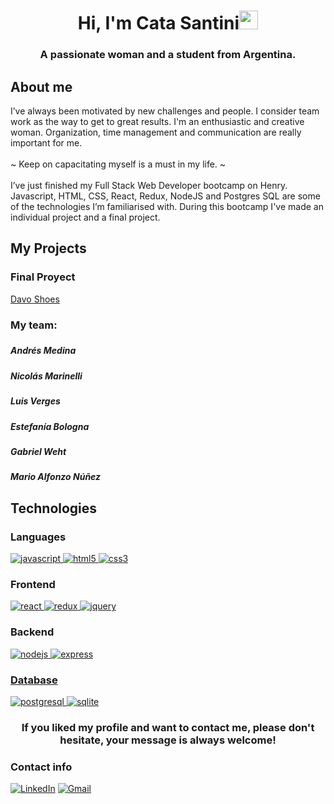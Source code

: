 <h1 align="center">Hi, I'm Cata Santini<img width="30px" src="https://raw.githubusercontent.com/iampavangandhi/iampavangandhi/master/gifs/Hi.gif"></h1>
<h3 font-size="20" align="center">A passionate woman and a student from Argentina.</h3>

<h2>About me</h2>
I’ve always been motivated by new challenges and people. I consider team work as the way to get to great results. I'm an enthusiastic and creative woman. Organization, time management and communication are really important for me. 
<br/>
<br/>
~ Keep on capacitating myself is a must in my life. ~
<br/>
<br/>
I’ve just finished my Full Stack Web Developer bootcamp on Henry. Javascript, HTML, CSS, React, Redux, NodeJS and Postgres SQL are some of the technologies I’m familiarised with. During this bootcamp I've made an individual project and a final project.

<h2>My Projects</h2>
<h3>Final Proyect</h3>
<a href="https://henry-final-project.vercel.app">Davo Shoes</a>
<br/>
<h3>My team:<h3/>
  <h5>Andrés Medina</h5>
  <h5>Nicolás Marinelli</h5>
  <h5>Luis Verges</h5>
  <h5>Estefanía Bologna</h5>
  <h5>Gabriel Weht</h5>
  <h5>Mario Alfonzo Núñez</h5>

<h2>Technologies</h2>
<h3>Languages</h3>
<p>
  
  <a href="https://developer.mozilla.org/en-US/docs/Web/JavaScript" target="_blank"> 
    <img src="https://img.shields.io/badge/Javascript-F7DF1E.svg?style=for-the-badge&logo=javascript&logoColor=black"
      alt="javascript"/> 
  </a>
  <a href="https://www.w3.org/html/" target="_blank"> 
    <img src="https://img.shields.io/badge/html-E34F26.svg?style=for-the-badge&logo=html5&logoColor=white"
      alt="html5"/> 
  </a>
  <a href="https://www.w3schools.com/css/" target="_blank">
    <img src="https://img.shields.io/badge/css-1572B6.svg?style=for-the-badge&logo=css3&logoColor=white"
      alt="css3"/>
  </a>
</p>

<h3>Frontend</h3>
<p>
  <a href="https://reactjs.org/" target="_blank"> 
    <img src="https://img.shields.io/badge/reactjs-61DAFB.svg?style=for-the-badge&logo=react&logoColor=black"
      alt="react"/> 
  </a>
  <a href="https://redux.js.org" target="_blank"> 
    <img src="https://img.shields.io/badge/redux-764ABC.svg?style=for-the-badge&logo=redux&logoColor=white" alt="redux"/> 
  </a> 
  <a href="https://jquery.com/" target="_blank">
    <img src="https://img.shields.io/badge/jquery-0769AD.svg?style=for-the-badge&logo=jquery&logoColor=white" alt="jquery"/> 
  </a>
</p>

<h3>Backend</h3>
<p>
  <a href="https://nodejs.org" target="_blank"> 
    <img src="https://img.shields.io/badge/node.js-339933.svg?style=for-the-badge&logo=nodedotjs&logoColor=white"
      alt="nodejs"/> 
  </a>
  <a href="https://expressjs.com" target="_blank">
    <img src="https://img.shields.io/badge/express-000000.svg?style=for-the-badge&logo=express&logoColor=white"
      alt="express" />
</p>

<h3>Database</h3>
<p>
  <a href="https://www.postgresql.org" target="_blank"> 
    <img src="https://img.shields.io/badge/postgreSQL-4169E1.svg?style=for-the-badge&logo=postgresql&logoColor=white"
      alt="postgresql"/> 
  </a>
  <a href="https://www.sqlite.org/" target="_blank"> 
    <img src="https://img.shields.io/badge/sqlite-003B57.svg?style=for-the-badge&logo=sqlite&logoColor=white"
      alt="sqlite"/> 
  </a>
</p>
  
<h3 font-size="20" align="center">If you liked my profile and want to contact me, please don't hesitate, your message is always welcome!</h3>

  
<h3>Contact info</h3>
<a href="https://www.linkedin.com/in/catalinasantiniechegaray/"><img src="https://img.shields.io/badge/linkedin-%230077B5.svg?&style=for-the-badge&logo=linkedin&logoColor=white" alt="LinkedIn" /></a>
<a href="mailto:santinicatalina@gmail.com"><img src="https://img.shields.io/badge/gmail-%23D14836.svg?&style=for-the-badge&logo=gmail&logoColor=white" alt="Gmail"/></a>

<!--
**Catasan/Catasan** is a ✨ _special_ ✨ repository because its `README.md` (this file) appears on your GitHub profile.

Here are some ideas to get you started:

//<h2>My Projects</h2>
//<h3>Final Proyect</h3>
//<a href="https://henry-final-project.vercel.app">Davo Shoes</a>

- 🔭 I’m currently working on ...
- 🌱 I’m currently learning ...
- 👯 I’m looking to collaborate on ...
- 🤔 I’m looking for help with ...
- 💬 Ask me about ...
- 📫 How to reach me: ...
- 😄 Pronouns: ...
- ⚡ Fun fact: ...
-->
